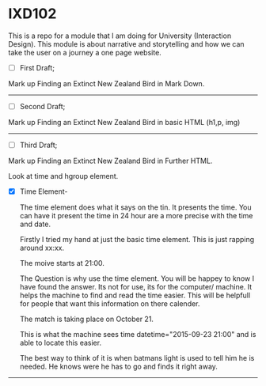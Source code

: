 # IXD102
This is a repo for a module that I am doing for University (Interaction Design). This module is about narrative and storytelling and how we can take the user on a journey a one page website. 

- [ ] First Draft;

Mark up Finding an Extinct New Zealand Bird in Mark Down.

------------------------------------------------------

- [ ] Second Draft;

Mark up Finding an Extinct New Zealand Bird in basic HTML (h1,p, img)

------------------------------------------------------

- [ ] Third Draft;

Mark up Finding an Extinct New Zealand Bird in Further HTML.

Look at time and hgroup element.

- [x] Time Element-

  The time element does what it says on the tin. It presents the time. You can have it present the time in 24 hour are a more precise with the time and date.
  
  Firstly I tried my hand at just the basic time element. This is just <time> rapping around xx:xx.
  
  <p>The moive starts at <time>21:00</time>.</p>
  
  The Question is why use the time element. You will be happey to know I have found the answer. Its not for use, its for the computer/ machine. It helps the machine to find and read the time easier. This will be helpfull for people that want this information on there calender.
  
  <p>The match is taking place on <time datetime="2015-09-23 21:00">October 21</time>.</p>
  
  This is what the machine sees time datetime="2015-09-23 21:00" and is able to locate this easier.
  
  The best way to think of it is when batmans light is used to tell him he is needed. He knows were he has to go and finds it right away.

------------------------------------------------------
